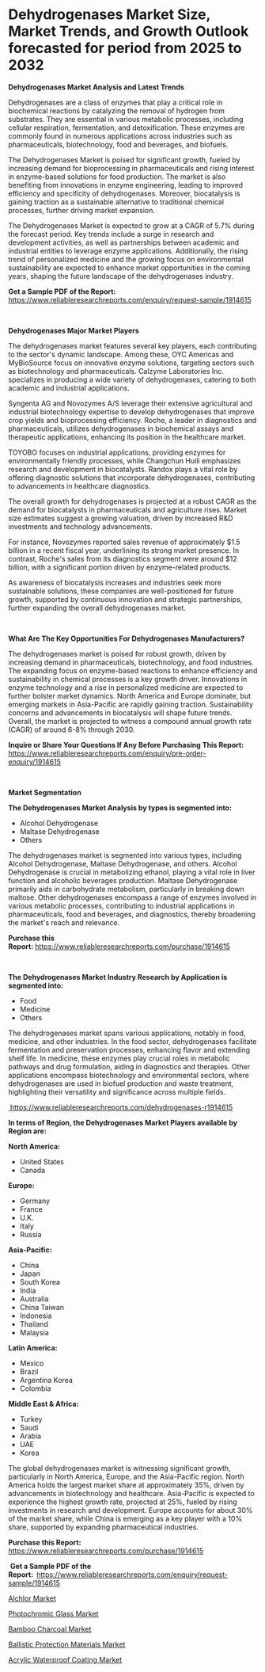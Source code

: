 <p><h1>Dehydrogenases Market Size, Market Trends, and Growth Outlook forecasted for period from 2025 to 2032</h1></p><p><strong>Dehydrogenases Market Analysis and Latest Trends</strong></p>
<p><p>Dehydrogenases are a class of enzymes that play a critical role in biochemical reactions by catalyzing the removal of hydrogen from substrates. They are essential in various metabolic processes, including cellular respiration, fermentation, and detoxification. These enzymes are commonly found in numerous applications across industries such as pharmaceuticals, biotechnology, food and beverages, and biofuels.</p><p>The Dehydrogenases Market is poised for significant growth, fueled by increasing demand for bioprocessing in pharmaceuticals and rising interest in enzyme-based solutions for food production. The market is also benefiting from innovations in enzyme engineering, leading to improved efficiency and specificity of dehydrogenases. Moreover, biocatalysis is gaining traction as a sustainable alternative to traditional chemical processes, further driving market expansion.</p><p>The Dehydrogenases Market is expected to grow at a CAGR of 5.7% during the forecast period. Key trends include a surge in research and development activities, as well as partnerships between academic and industrial entities to leverage enzyme applications. Additionally, the rising trend of personalized medicine and the growing focus on environmental sustainability are expected to enhance market opportunities in the coming years, shaping the future landscape of the dehydrogenases industry.</p></p>
<p><strong>Get a Sample PDF of the Report:&nbsp;</strong> <a href="https://www.reliableresearchreports.com/enquiry/request-sample/1914615?utm_campaign=37&utm_medium=2&utm_source=Github&utm_content=ia&utm_term=31012025&utm_id=dehydrogenases">https://www.reliableresearchreports.com/enquiry/request-sample/1914615</a></p>
<p>&nbsp;</p>
<p><strong>Dehydrogenases Major Market Players</strong></p>
<p><p>The dehydrogenases market features several key players, each contributing to the sector's dynamic landscape. Among these, OYC Americas and MyBioSource focus on innovative enzyme solutions, targeting sectors such as biotechnology and pharmaceuticals. Calzyme Laboratories Inc. specializes in producing a wide variety of dehydrogenases, catering to both academic and industrial applications.</p><p>Syngenta AG and Novozymes A/S leverage their extensive agricultural and industrial biotechnology expertise to develop dehydrogenases that improve crop yields and bioprocessing efficiency. Roche, a leader in diagnostics and pharmaceuticals, utilizes dehydrogenases in biochemical assays and therapeutic applications, enhancing its position in the healthcare market.</p><p>TOYOBO focuses on industrial applications, providing enzymes for environmentally friendly processes, while Changchun Huili emphasizes research and development in biocatalysts. Randox plays a vital role by offering diagnostic solutions that incorporate dehydrogenases, contributing to advancements in healthcare diagnostics.</p><p>The overall growth for dehydrogenases is projected at a robust CAGR as the demand for biocatalysts in pharmaceuticals and agriculture rises. Market size estimates suggest a growing valuation, driven by increased R&D investments and technology advancements.</p><p>For instance, Novozymes reported sales revenue of approximately $1.5 billion in a recent fiscal year, underlining its strong market presence. In contrast, Roche's sales from its diagnostics segment were around $12 billion, with a significant portion driven by enzyme-related products.</p><p>As awareness of biocatalysis increases and industries seek more sustainable solutions, these companies are well-positioned for future growth, supported by continuous innovation and strategic partnerships, further expanding the overall dehydrogenases market.</p></p>
<p>&nbsp;</p>
<p><strong>What Are The Key Opportunities For Dehydrogenases Manufacturers?</strong></p>
<p><p>The dehydrogenases market is poised for robust growth, driven by increasing demand in pharmaceuticals, biotechnology, and food industries. The expanding focus on enzyme-based reactions to enhance efficiency and sustainability in chemical processes is a key growth driver. Innovations in enzyme technology and a rise in personalized medicine are expected to further bolster market dynamics. North America and Europe dominate, but emerging markets in Asia-Pacific are rapidly gaining traction. Sustainability concerns and advancements in biocatalysis will shape future trends. Overall, the market is projected to witness a compound annual growth rate (CAGR) of around 6-8% through 2030.</p></p>
<p><strong>Inquire or Share Your Questions If Any Before Purchasing This Report:</strong> <a href="https://www.reliableresearchreports.com/enquiry/pre-order-enquiry/1914615?utm_campaign=37&utm_medium=2&utm_source=Github&utm_content=ia&utm_term=31012025&utm_id=dehydrogenases">https://www.reliableresearchreports.com/enquiry/pre-order-enquiry/1914615</a></p>
<p>&nbsp;</p>
<p><strong>Market Segmentation</strong></p>
<p><strong>The Dehydrogenases Market Analysis by types is segmented into:</strong></p>
<p><ul><li>Alcohol Dehydrogenase</li><li>Maltase Dehydrogenase</li><li>Others</li></ul></p>
<p><p>The dehydrogenases market is segmented into various types, including Alcohol Dehydrogenase, Maltase Dehydrogenase, and others. Alcohol Dehydrogenase is crucial in metabolizing ethanol, playing a vital role in liver function and alcoholic beverages production. Maltase Dehydrogenase primarily aids in carbohydrate metabolism, particularly in breaking down maltose. Other dehydrogenases encompass a range of enzymes involved in various metabolic processes, contributing to industrial applications in pharmaceuticals, food and beverages, and diagnostics, thereby broadening the market's reach and relevance.</p></p>
<p><strong>Purchase this Report:&nbsp;</strong><a href="https://www.reliableresearchreports.com/purchase/1914615?utm_campaign=37&utm_medium=2&utm_source=Github&utm_content=ia&utm_term=31012025&utm_id=dehydrogenases">https://www.reliableresearchreports.com/purchase/1914615</a></p>
<p>&nbsp;</p>
<p><strong>The Dehydrogenases Market Industry Research by Application is segmented into:</strong></p>
<p><ul><li>Food</li><li>Medicine</li><li>Others</li></ul></p>
<p><p>The dehydrogenases market spans various applications, notably in food, medicine, and other industries. In the food sector, dehydrogenases facilitate fermentation and preservation processes, enhancing flavor and extending shelf life. In medicine, these enzymes play crucial roles in metabolic pathways and drug formulation, aiding in diagnostics and therapies. Other applications encompass biotechnology and environmental sectors, where dehydrogenases are used in biofuel production and waste treatment, highlighting their versatility and significance across multiple fields.</p></p>
<p><a href="https://www.reliableresearchreports.com/dehydrogenases-r1914615?utm_campaign=37&utm_medium=2&utm_source=Github&utm_content=ia&utm_term=31012025&utm_id=dehydrogenases">&nbsp;https://www.reliableresearchreports.com/dehydrogenases-r1914615</a></p>
<p><strong>In terms of Region, the Dehydrogenases Market Players available by Region are:</strong></p>
<p>
    <p> <strong> North America: </strong>
        <ul>
            <li>United States</li>
            <li>Canada</li>
        </ul>
        </p> 
    <p> <strong> Europe: </strong>
        <ul>
            <li>Germany</li>
            <li>France</li>
            <li>U.K.</li>
            <li>Italy</li>
            <li>Russia</li>
        </ul>
        </p> 
    <p> <strong> Asia-Pacific: </strong>
        <ul>
            <li>China</li>
            <li>Japan</li>
            <li>South Korea</li>
            <li>India</li>
            <li>Australia</li>
            <li>China Taiwan</li>
            <li>Indonesia</li>
            <li>Thailand</li>
            <li>Malaysia</li>
        </ul>
        </p> 
    <p> <strong> Latin America: </strong>
        <ul>
            <li>Mexico</li>
            <li>Brazil</li>
            <li>Argentina Korea</li>
            <li>Colombia</li>
        </ul>
        </p> 
    <p> <strong> Middle East & Africa: </strong>
        <ul>
            <li>Turkey</li>
            <li>Saudi</li>
            <li>Arabia</li>
            <li>UAE</li>
            <li>Korea</li>
        </ul>
    </p>
    </p>
<p><p>The global dehydrogenases market is witnessing significant growth, particularly in North America, Europe, and the Asia-Pacific region. North America holds the largest market share at approximately 35%, driven by advancements in biotechnology and healthcare. Asia-Pacific is expected to experience the highest growth rate, projected at 25%, fueled by rising investments in research and development. Europe accounts for about 30% of the market share, while China is emerging as a key player with a 10% share, supported by expanding pharmaceutical industries.</p></p>
<p><strong>Purchase this Report: </strong><a href="https://www.reliableresearchreports.com/purchase/1914615?utm_campaign=37&utm_medium=2&utm_source=Github&utm_content=ia&utm_term=31012025&utm_id=dehydrogenases">https://www.reliableresearchreports.com/purchase/1914615</a></p>
<p>&nbsp;<strong>Get a Sample PDF of the Report:&nbsp;&nbsp;</strong><a href="https://www.reliableresearchreports.com/enquiry/request-sample/1914615?utm_campaign=37&utm_medium=2&utm_source=Github&utm_content=ia&utm_term=31012025&utm_id=dehydrogenases">https://www.reliableresearchreports.com/enquiry/request-sample/1914615</a></p>
<p><strong></strong></p>
<p><p><a href="https://github.com/nabadeneme/Market-Research-Report-List-1/blob/main/alchlor-market.md?utm_campaign=37&utm_medium=2&utm_source=Github&utm_content=ia&utm_term=31012025&utm_id=dehydrogenases">Alchlor Market</a></p><p><a href="https://github.com/maclarensidney/Market-Research-Report-List-1/blob/main/photochromic-glass-market.md?utm_campaign=37&utm_medium=2&utm_source=Github&utm_content=ia&utm_term=31012025&utm_id=dehydrogenases">Photochromic Glass Market</a></p><p><a href="https://github.com/vitrilaoire/Market-Research-Report-List-1/blob/main/bamboo-charcoal-market.md?utm_campaign=37&utm_medium=2&utm_source=Github&utm_content=ia&utm_term=31012025&utm_id=dehydrogenases">Bamboo Charcoal Market</a></p><p><a href="https://github.com/ramraomeyie/Market-Research-Report-List-1/blob/main/ballistic-protection-materials-market.md?utm_campaign=37&utm_medium=2&utm_source=Github&utm_content=ia&utm_term=31012025&utm_id=dehydrogenases">Ballistic Protection Materials Market</a></p><p><a href="https://github.com/ovtkosle/Market-Research-Report-List-1/blob/main/acrylic-waterproof-coating-market.md?utm_campaign=37&utm_medium=2&utm_source=Github&utm_content=ia&utm_term=31012025&utm_id=dehydrogenases">Acrylic Waterproof Coating Market</a></p></p>